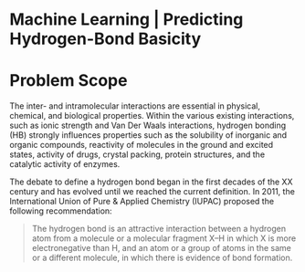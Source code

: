 # Machine Learning | Predicting Hydrogen-Bond Basicity

# Problem Scope
  The inter- and intramolecular interactions are essential in physical, chemical, and biological properties. Within the various existing interactions, such as ionic strength and Van Der Waals interactions, hydrogen bonding (HB) strongly influences properties such as the solubility of inorganic and organic compounds, reactivity of molecules in the ground and excited states, activity of drugs, crystal packing, protein structures, and the catalytic activity of enzymes.
  
  
  The debate to define a hydrogen bond began in the first decades of the XX century and has evolved until we reached the current definition. In 2011, the International Union of Pure & Applied Chemistry (IUPAC) proposed the following recommendation:
> The hydrogen bond is an attractive interaction between a hydrogen atom from a molecule or a molecular fragment X–H in which X is more electronegative than H, and an atom or a group of atoms in the same or a different molecule, in which there is evidence of bond formation.
